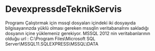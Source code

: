 # DevexpressdeTeknikServis
Programı Çalıştırmak için mssql dosyaları içindeki iki dosyayıda bilgisayarınzda yüklü olması gereken mssqlin veritabanalrını sakladığı dosyanın içine yüklemeniz gerekiyor.
MSSQL 2012 nin veritabanlarının olduğu url : C:\Program Files\Microsoft SQL Server\MSSQL11.SQLEXPRESS\MSSQL\DATA